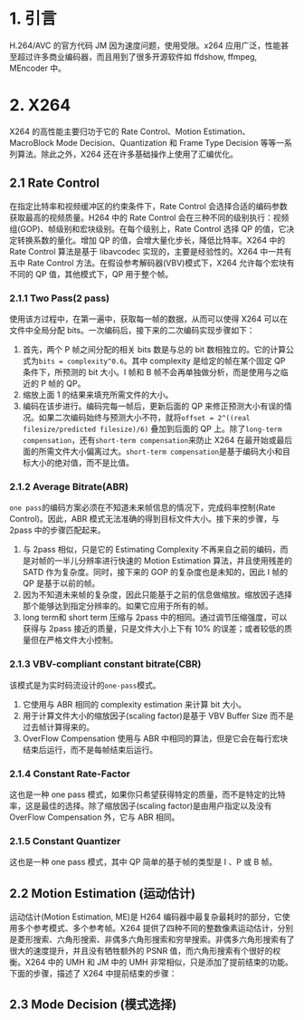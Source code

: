 # 1. 引言

H.264/AVC 的官方代码 JM 因为速度问题，使用受限。x264 应用广泛，性能甚至超过许多商业编码器，而且用到了很多开源软件如 ffdshow, ffmpeg, MEncoder 中。

# 2. X264

X264 的高性能主要归功于它的 Rate Control、Motion Estimation、MacroBlock Mode Decision、Quantization 和 Frame Type Decision 等等一系列算法。除此之外，X264 还在许多基础操作上使用了汇编优化。

## 2.1 Rate Control

在指定比特率和视频缓冲区的约束条件下，Rate Control 会选择合适的编码参数获取最高的视频质量。H264 中的 Rate Control 会在三种不同的级别执行：视频组(GOP)、帧级别和宏块级别。在每个级别上，Rate Control 选择 QP 的值，它决定转换系数的量化。增加 QP 的值，会增大量化步长，降低比特率。X264 中的 Rate Control 算法是基于 libavcodec 实现的，主要是经验性的。X264 中一共有五中 Rate Control 方法。在假设参考解码器(VBV)模式下，X264 允许每个宏块有不同的 QP 值，其他模式下，QP 用于整个帧。

### 2.1.1 Two Pass(2 pass)

使用该方过程中，在第一遍中，获取每一帧的数据，从而可以使得 X264 可以在文件中全局分配 bits。一次编码后，接下来的二次编码实现步骤如下：

1. 首先，两个 P 帧之间分配的相关 bits 数是与总的 bit 数相独立的。它的计算公式为`bits = complexity^0.6`。其中 complexity 是给定的帧在某个固定 QP 条件下，所预测的 bit 大小。I 帧和 B 帧不会再单独做分析，而是使用与之临近的 P 帧的 QP。
2. 缩放上面 1 的结果来填充所需文件的大小。
3. 编码在该步进行。编码完每一帧后，更新后面的 QP 来修正预测大小有误的情况。如果二次编码始终与预测大小不符，就将`offset = 2^((real filesize/predicted filesize)/6)` 叠加到后面的 QP 上。除了`long-term compensation`，还有`short-term compensation`来防止 X264 在最开始或最后面的所需文件大小偏离过大。`short-term compensation`是基于编码大小和目标大小的绝对值，而不是比值。

### 2.1.2 Average Bitrate(ABR)

`one pass`的编码方案必须在不知道未来帧信息的情况下，完成码率控制(Rate Control)。因此，ABR 模式无法准确的得到目标文件大小。接下来的步骤，与 2pass 中的步骤匹配起来。

1. 与 2pass 相似，只是它的 Estimating Complexity 不再来自之前的编码，而是对帧的一半儿分辨率进行快速的 Motion Estimation 算法，并且使用残差的 SATD 作为复杂度。同时，接下来的 GOP 的复杂度也是未知的，因此 I 帧的 QP 是基于以前的帧。
2. 因为不知道未来帧的复杂度，因此只能基于之前的信息做缩放。缩放因子选择那个能够达到指定分辨率的。如果它应用于所有的帧。
3. long term和 short term 压缩与 2pass 中的相同。通过调节压缩强度，可以获得与 2pass 接近的质量，只是文件大小上下有 10% 的误差；或者较低的质量但在严格文件大小控制。

### 2.1.3 VBV-compliant constant bitrate(CBR)

该模式是为实时码流设计的`one-pass`模式。

1. 它使用与 ABR 相同的 complexity estimation 来计算 bit 大小。
2. 用于计算文件大小的缩放因子(scaling factor)是基于 VBV Buffer Size 而不是过去帧计算得来的。
3. OverFlow Compensation 使用与 ABR 中相同的算法，但是它会在每行宏块结束后运行，而不是每帧结束后运行。

### 2.1.4 Constant Rate-Factor

这也是一种 one pass 模式，如果你只希望获得特定的质量，而不是特定的比特率，这是最佳的选择。除了缩放因子(scaling factor)是由用户指定以及没有 OverFlow Compensation 外，它与 ABR 相同。

### 2.1.5 Constant Quantizer

这也是一种 one pass 模式，其中 QP 简单的基于帧的类型是 I 、P 或 B 帧。

## 2.2 Motion Estimation (运动估计)

运动估计(Motion Estimation, ME)是 H264 编码器中最复杂最耗时的部分，它使用多个参考模式、多个参考帧。X264 提供了四种不同的整数像素运动估计，分别是菱形搜索、六角形搜索、非偶多六角形搜索和穷举搜索。非偶多六角形搜索有了很大的速度提升，并且没有牺牲额外的 PSNR 值，而六角形搜索有个很好的权衡。X264 中的 UMH 和 JM 中的 UMH 非常相似，只是添加了提前结束的功能。下面的步骤，描述了 X264 中提前结束的步骤：

## 2.3 Mode Decision (模式选择)
